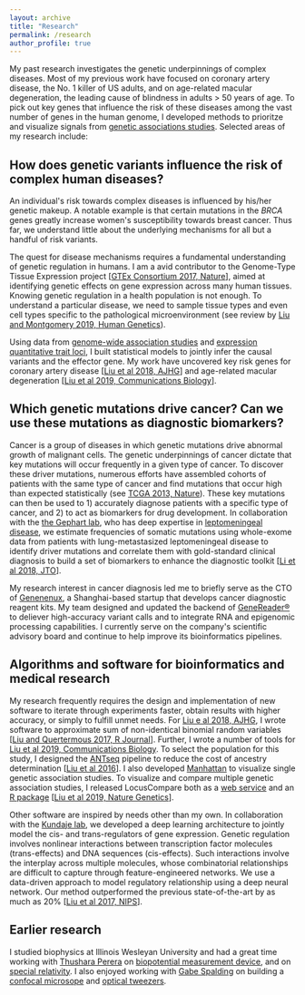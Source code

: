 ```yaml
---
layout: archive
title: "Research"
permalink: /research
author_profile: true
---
```


My past research investigates the genetic underpinnings of complex diseases. Most of my previous work have focused on coronary artery disease, the No. 1 killer of US adults, and on age-related macular degeneration, the leading cause of blindness in adults > 50 years of age. To pick out key genes that influence the risk of these diseases among the vast number of genes in the human genome, I developed methods to prioritze and visualize signals from [genetic associations studies](https://en.wikipedia.org/wiki/Genetic_association). Selected areas of my research include:

How does genetic variants influence the risk of complex human diseases?
----

An individual's risk towards complex diseases is influenced by his/her genetic makeup. A notable example is that certain mutations in the *BRCA* genes greatly increase women's susceptibility towards breast cancer. Thus far, we understand little about the underlying mechanisms for all but a handful of risk variants. 

The quest for disease mechanisms requires a fundamental understanding of genetic regulation in humans. I am a avid contributor to the Genome-Type Tissue Expression project [[GTEx Consortium 2017, Nature](https://www.nature.com/articles/nature24277)], aimed at identifying genetic effects on gene expression across many human tissues. Knowing genetic regulation in a health population is not enough. To understand a particular disease, we need to sample tissue types and even cell types specific to the pathological microenvironment (see review by [Liu and Montgomery 2019, Human Genetics](https://link.springer.com/article/10.1007%2Fs00439-019-02044-2)).

Using data from [genome-wide association studies](https://en.wikipedia.org/wiki/Genome-wide_association_study) and [expression quantitative trait loci](https://en.wikipedia.org/wiki/Expression_quantitative_trait_loci), I built statistical models to jointly infer the causal variants and the effector gene. My work have uncovered key risk genes for coronary artery disease [[Liu et al 2018, AJHG](https://www.cell.com/ajhg/fulltext/S0002-9297%2818%2930267-2)] and age-related macular degeneration [[Liu et al 2019, Communications Biology](https://www.nature.com/articles/s42003-019-0430-6)].


Which genetic mutations drive cancer? Can we use these mutations as diagnostic biomarkers? 
----
Cancer is a group of diseases in which genetic mutations drive abnormal growth of malignant cells. The genetic underpinnings of cancer dictate that key mutations will occur frequently in a given type of cancer. To discover these driver mutations, numerous efforts have assembled cohorts of patients with the same type of cancer and find mutations that occur high than expected statistically (see [TCGA 2013, Nature](https://www.nature.com/articles/ng.2764)). These key mutations can then be used to 1) accurately diagnose patients with a specific type of cancer, and 2) to act as biomarkers for drug development. In collaboration with the [the Gephart lab](http://www.gephartlab.com/), who has deep expertise in [leptomeningeal disease](https://en.wikipedia.org/wiki/Leptomeningeal_cancer), we estimate frequencies of somatic mutations using whole-exome data from patients with lung-metastasized leptomeningeal disease to identify driver mutations and correlate them with gold-standard clinical diagnosis to build a set of biomarkers to enhance the diagnostic toolkit [[Li et al 2018, JTO](https://www.sciencedirect.com/science/article/pii/S1556086418302223)].

My research interest in cancer diagnosis led me to briefly serve as the CTO of [Genenenux](http://www.genenexus.com/), a Shanghai-based startup that develops cancer diagnostic reagent kits. My team designed and updated the backend of [GeneReader®](http://genereader.cn/) to deliever high-accuracy variant calls and to integrate RNA and epigenomic processing capabilities. I currently serve on the company's scientific advisory board and continue to help improve its bioinformatics pipelines. 


Algorithms and software for bioinformatics and medical research
----
My research frequently requires the design and implementation of new software to iterate through experiments faster, obtain results with higher accuracy, or simply to fulfill unmet needs. For [Liu e al 2018, AJHG](https://www.cell.com/ajhg/fulltext/S0002-9297%2818%2930267-2), I wrote software to approximate sum of non-identical binomial random variables [[Liu and Quertermous 2017, R Journal](https://journal.r-project.org/archive/2018/RJ-2018-011/RJ-2018-011.pdf)]. Further, I wrote a number of tools for [Liu et al 2019, Communications Biology](https://www.nature.com/articles/s42003-019-0430-6). To select the population for this study, I designed the [ANTseq](https://github.com/boxiangliu/ANTseq) pipeline to reduce the cost of ancestry determination [[Liu et al 2016](http://stanford.edu/~bliu2/pubs/ANTseq.pdf)]. I also developed [Manhattan](https://github.com/boxiangliu/manhattan) to visualize single genetic association studies. To visualize and compare multiple genetic association studies, I released LocusCompare both as a [web service](http://locuscompare.com/) and an [R package](https://github.com/boxiangliu/locuscomparer) [[Liu et al 2019, Nature Genetics](https://www.nature.com/articles/s41588-019-0404-0)]. 

Other software are inspired by needs other than my own. In collaboration with the [Kundaje lab](https://sites.google.com/site/anshulkundaje/), we developed a deep learning architecture to jointly model the cis- and trans-regulators of gene expression. Genetic regulation involves nonlinear interactions between transcription factor molecules (trans-effects) and DNA sequences (cis-effects). Such interactions involve the interplay across multiple molecules, whose combinatorial relationships are difficult to capture through feature-engineered networks. We use a data-driven approach to model regulatory relationship using a deep neural network. Our method outperformed the previous state-of-the-art by as much as 20% [[Liu et al 2017, NIPS](https://arxiv.org/abs/1908.09426)].


Earlier research
----
I studied biophysics at Illinois Wesleyan University and had a great time working with [Thushara Perera](http://sun.iwu.edu/~tperera/research.html) on [biopotential measurement device](https://digitalcommons.iwu.edu/cgi/viewcontent.cgi?referer=https://scholar.google.com/&httpsredir=1&article=2888&context=jwprc), and on [special relativity](https://arxiv.org/abs/1508.01968). I also enjoyed working with [Gabe Spalding](http://sun.iwu.edu/~gspaldin/Site/Overview.html) on building a [confocal microsope](https://digitalcommons.iwu.edu/jwprc/2012/posters2/11/) and [optical tweezers](https://digitalcommons.iwu.edu/jwprc/2013/posters2/21/).